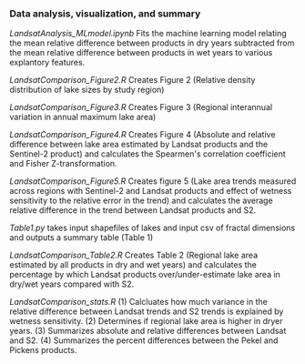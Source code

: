 ### Data analysis, visualization, and summary 

_LandsatAnalysis_MLmodel.ipynb_  Fits the machine learning model relating the mean relative difference between products in dry years subtracted from the mean relative difference between products in wet years to various explantory features.

_LandsatComparison_Figure2.R_    Creates Figure 2 (Relative density distribution of lake sizes by study region)

_LandsatComparison_Figure3.R_    Creates Figure 3 (Regional interannual variation in annual maximum lake area) 

_LandsatComparison_Figure4.R_    Creates Figure 4 (Absolute and relative difference between lake area estimated by Landsat products and the Sentinel-2 product) and calculates the Spearmen's correlation coefficient and Fisher Z-transformation.

_LandsatComparison_Figure5.R_    Creates figure 5 (Lake area trends measured across regions with Sentinel-2 and Landsat products and effect of wetness sensitivity to the relative error in the trend) and calculates the average relative difference in the trend between Landsat products and S2.

_Table1.py_    takes input shapefiles of lakes and input csv of fractal dimensions and outputs a summary table (Table 1)  

_LandsatComparison_Table2.R_    Creates Table 2 (Regional lake area estimated by all products in dry and wet years) and calculates the percentage by which Landsat products over/under-estimate lake area in dry/wet years compared with S2.

_LandsatComparison_stats.R_    (1) Calcluates how much variance in the relative difference between Landsat trends and S2 trends is explained by wetness sensitivity. (2) Determines if regional lake area is higher in dryer years. (3) Summarizes absolute and relative differences between Landsat and S2. (4) Summarizes the percent differences between the Pekel and Pickens products.
